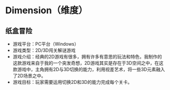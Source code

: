 # Dimension（维度）
## 纸盒冒险
- 游戏平台：PC平台（Windows）
- 游戏类型：2D/3D闯关解谜游戏
- 游戏介绍：经典的2D游戏有很多，拥有许多有意思的玩法和特色，我制作的这款游戏来自于我的一个突发奇想，2D游戏其实是存在于3D空间之中，在这款游戏中，主角拥有2D与3D切换的能力，利用视差艺术，将一些3D元素融入了2D场景之中。
- 游戏目标：玩家需要运用切换2D和3D的能力完成每个关卡。
